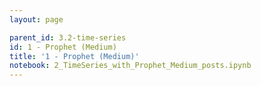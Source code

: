 ```yaml
---
layout: page

parent_id: 3.2-time-series
id: 1 - Prophet (Medium)
title: '1 - Prophet (Medium)'
notebook: 2_TimeSeries_with_Prophet_Medium_posts.ipynb
---
```

